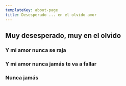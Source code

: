 ```yaml
---
templateKey: about-page
title: Desesperado ... en el olvido amor
---
```

## Muy desesperado, muy en el olvido
### Y mi amor nunca se raja
### Y mi amor nunca jamás te va a fallar
### Nunca jamás
